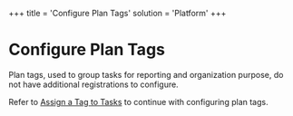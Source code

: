 +++
title = 'Configure Plan Tags'
solution = 'Platform'
+++

# Configure Plan Tags

Plan tags, used to group tasks for reporting and organization purpose,
do not have additional registrations to configure.

Refer to [Assign a Tag to Tasks](Assign_a_Tag_to_Tasks) to continue
with configuring plan tags.
